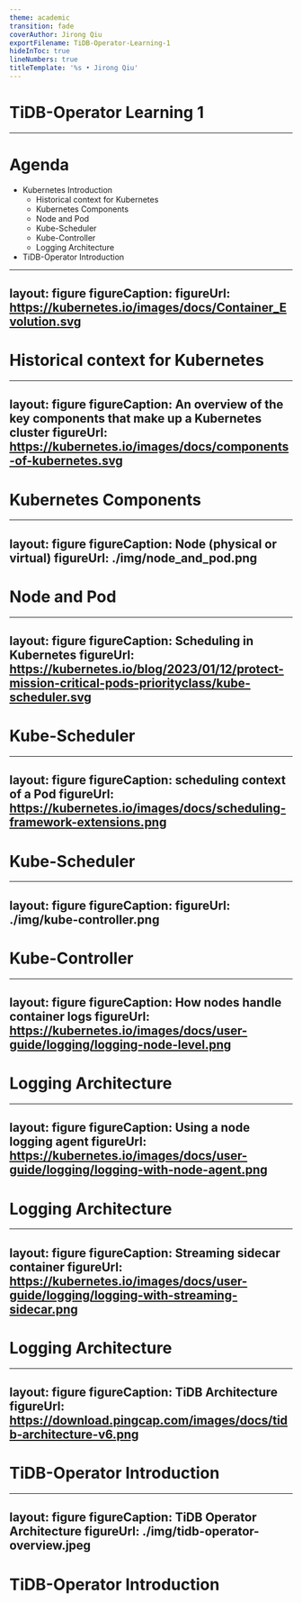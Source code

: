 ```yaml
---
theme: academic
transition: fade
coverAuthor: Jirong Qiu
exportFilename: TiDB-Operator-Learning-1
hideInToc: true
lineNumbers: true
titleTemplate: '%s • Jirong Qiu'
---
```


# TiDB-Operator Learning 1

---

# Agenda

- Kubernetes Introduction
  - Historical context for Kubernetes
  - Kubernetes Components
  - Node and Pod
  - Kube-Scheduler
  - Kube-Controller
  - Logging Architecture
- TiDB-Operator Introduction

---
layout: figure
figureCaption: 
figureUrl: https://kubernetes.io/images/docs/Container_Evolution.svg
---

# Historical context for Kubernetes

<!-- https://kubernetes.io/docs/concepts/overview/#going-back-in-time -->

---
layout: figure
figureCaption: An overview of the key components that make up a Kubernetes cluster
figureUrl: https://kubernetes.io/images/docs/components-of-kubernetes.svg
---

# Kubernetes Components

<!-- https://kubernetes.io/docs/concepts/overview/components/ -->

---
layout: figure
figureCaption: Node (physical or virtual)
figureUrl: ./img/node_and_pod.png
---

# Node and Pod

<!-- https://kubernetes.feisky.xyz/introduction/concepts -->

---
layout: figure
figureCaption: Scheduling in Kubernetes
figureUrl: https://kubernetes.io/blog/2023/01/12/protect-mission-critical-pods-priorityclass/kube-scheduler.svg
---

# Kube-Scheduler

<!-- https://kubernetes.io/blog/2023/01/12/protect-mission-critical-pods-priorityclass/ -->

---
layout: figure
figureCaption: scheduling context of a Pod
figureUrl: https://kubernetes.io/images/docs/scheduling-framework-extensions.png
---

# Kube-Scheduler

<!-- https://kubernetes.io/docs/concepts/scheduling-eviction/scheduling-framework/ -->

---
layout: figure
figureCaption: 
figureUrl: ./img/kube-controller.png
---

# Kube-Controller

<!-- https://kubernetes.io/docs/reference/command-line-tools-reference/kube-controller-manager/ -->

---
layout: figure
figureCaption: How nodes handle container logs
figureUrl: https://kubernetes.io/images/docs/user-guide/logging/logging-node-level.png
---

# Logging Architecture

<!-- https://kubernetes.io/docs/concepts/cluster-administration/logging/ -->

---
layout: figure
figureCaption: Using a node logging agent
figureUrl: https://kubernetes.io/images/docs/user-guide/logging/logging-with-node-agent.png
---

# Logging Architecture

---
layout: figure
figureCaption: Streaming sidecar container
figureUrl: https://kubernetes.io/images/docs/user-guide/logging/logging-with-streaming-sidecar.png
---

# Logging Architecture

---
layout: figure
figureCaption: TiDB Architecture
figureUrl: https://download.pingcap.com/images/docs/tidb-architecture-v6.png
---

# TiDB-Operator Introduction

<!-- https://docs.pingcap.com/tidb/stable/tidb-architecture -->

---
layout: figure
figureCaption: TiDB Operator Architecture
figureUrl: ./img/tidb-operator-overview.jpeg
---

# TiDB-Operator Introduction

<!-- https://docs.pingcap.com/zh/tidb-in-kubernetes/stable/architecture -->
